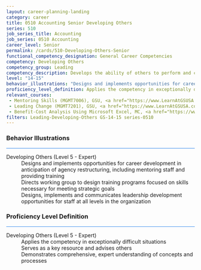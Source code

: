 ```yaml
---
layout: career-planning-landing
category: career
title: 0510 Accounting Senior Developing Others
series: 510
job_series_title: Accounting
job_series: 0510 Accounting
career_level: Senior
permalink: /cards/510-Developing-Others-Senior
functional_competency_designation: General Career Competencies
competency: Developing Others
competency_group: Leading
competency_description: Develops the ability of others to perform and contribute to the organization by providing ongoing feedback and by providing opportunities to learn through formal and informal methods.
level: "14-15"
behavior_illustrations: "Designs and implements opportunities for career development in anticipation of agency restructuring, including mentoring staff and providing training ? Directs working group to design training programs focused on skills necessary for meeting strategic goals ? Designs, implements and communicates leadership development opportunities for staff at all levels in the organization"
proficiency_level_definition: Applies the competency in exceptionally difficult situations ? Serves as a key resource and advises others ? Demonstrates comprehensive, expert understanding of concepts and processes
relevant_courses: 
 - Mentoring Skills (MGMT7006), GSU, <a href="https://www.LearnAtGSUSA.com/MGMT7015">https://www.LearnAtGSUSA.com/MGMT7015</a>
 - Leading Change (MGMT7201), GSU, <a href="https://www.LearnAtGSUSA.com/MGMT7210">https://www.LearnAtGSUSA.com/MGMT7210</a>
 - Benefit-Cost Analysis Using Microsoft Excel, MC, <a href="https://www.managementconcepts.com/course/id/5405?utm_source=CFOportal&utm_medium=listing&utm_campaign=CFOTTEP&utm_id=23FM">https://www.managementconcepts.com/course/id/5405?utm_source=CFOportal&utm_medium=listing&utm_campaign=CFOTTEP&utm_id=23FM</a>
filters: Leading-Developing-Others GS-14-15 series-0510
---
```


<div class="desktop:grid-col-6 margin-y-3">
  <div class="border-top-2 bg-white padding-3 shadow-5 height-full members-hover border-1px button-border border-top-blue radius-lg card-text-color">
    <h3>Behavior Illustrations</h3>
    <hr style="background-color: #2680EB !important;"/>
    <dl class="text-base card-content-color"><dt>Developing Others (Level 5 - Expert)</dt><dd>Designs and implements opportunities for career development in anticipation of agency restructuring, including mentoring staff and providing training </dd><dd> Directs working group to design training programs focused on skills necessary for meeting strategic goals </dd><dd> Designs, implements and communicates leadership development opportunities for staff at all levels in the organization</dd></dl>
  </div>
</div>
<div class="desktop:grid-col-6 margin-y-3">
  <div class="border-top-2 bg-white padding-3 shadow-5 height-full members-hover border-1px button-border border-top-blue radius-lg card-text-color">
    <h3>Proficiency Level Definition</h3>
     <hr style="background-color: #2680EB !important;"/>
    <dl class="text-base card-content-color"><dt>Developing Others (Level 5 - Expert)</dt><dd>Applies the competency in exceptionally difficult situations </dd><dd> Serves as a key resource and advises others </dd><dd> Demonstrates comprehensive, expert understanding of concepts and processes</dd></dl>
  </div>
</div>